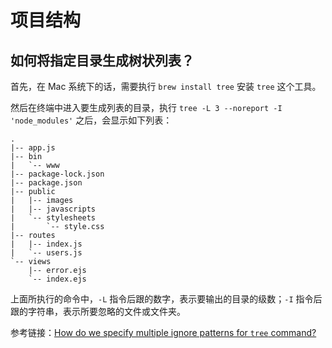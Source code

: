 # 项目结构

## 如何将指定目录生成树状列表？

首先，在 Mac 系统下的话，需要执行 `brew install tree` 安装 `tree` 这个工具。

然后在终端中进入要生成列表的目录，执行 `tree -L 3 --noreport -I 'node_modules'` 之后，会显示如下列表：

```shell
.
|-- app.js
|-- bin
|   `-- www
|-- package-lock.json
|-- package.json
|-- public
|   |-- images
|   |-- javascripts
|   `-- stylesheets
|       `-- style.css
|-- routes
|   |-- index.js
|   `-- users.js
`-- views
    |-- error.ejs
    `-- index.ejs
```

上面所执行的命令中，`-L` 指令后跟的数字，表示要输出的目录的级数；`-I` 指令后跟的字符串，表示所要忽略的文件或文件夹。

参考链接：[How do we specify multiple ignore patterns for `tree` command?](https://unix.stackexchange.com/questions/47805/how-do-we-specify-multiple-ignore-patterns-for-tree-command)
